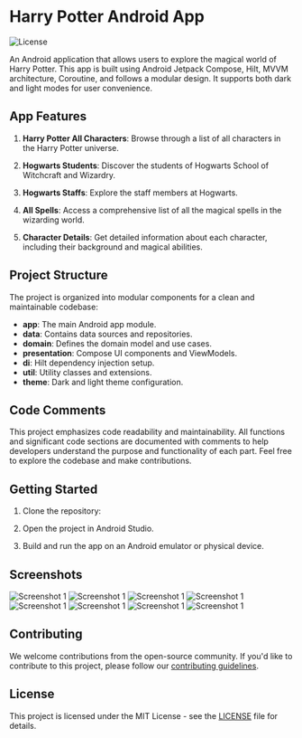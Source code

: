 # Harry Potter Android App

![License](https://img.shields.io/badge/license-MIT-blue.svg)

An Android application that allows users to explore the magical world of Harry Potter. This app is built using Android Jetpack Compose, Hilt, MVVM architecture, Coroutine, and follows a modular design. It supports both dark and light modes for user convenience.

## App Features

1. **Harry Potter All Characters**: Browse through a list of all characters in the Harry Potter universe.

2. **Hogwarts Students**: Discover the students of Hogwarts School of Witchcraft and Wizardry.

3. **Hogwarts Staffs**: Explore the staff members at Hogwarts.

4. **All Spells**: Access a comprehensive list of all the magical spells in the wizarding world.

5. **Character Details**: Get detailed information about each character, including their background and magical abilities.

## Project Structure

The project is organized into modular components for a clean and maintainable codebase:

- **app**: The main Android app module.
- **data**: Contains data sources and repositories.
- **domain**: Defines the domain model and use cases.
- **presentation**: Compose UI components and ViewModels.
- **di**: Hilt dependency injection setup.
- **util**: Utility classes and extensions.
- **theme**: Dark and light theme configuration.

## Code Comments

This project emphasizes code readability and maintainability. All functions and significant code sections are documented with comments to help developers understand the purpose and functionality of each part. Feel free to explore the codebase and make contributions.

## Getting Started

1. Clone the repository:

2. Open the project in Android Studio.

3. Build and run the app on an Android emulator or physical device.

## Screenshots

![Screenshot 1](images/home.png)
![Screenshot 1](images/all-char.png)
![Screenshot 1](images/char-det.png)
![Screenshot 1](images/spell.png)
![Screenshot 1](images/home-dark.png)
![Screenshot 1](images/all-char-dark.png)
![Screenshot 1](images/char-det-dark.png)
![Screenshot 1](images/spell-dark.png)

## Contributing

We welcome contributions from the open-source community. If you'd like to contribute to this project, please follow our [contributing guidelines](CONTRIBUTING.md).

## License

This project is licensed under the MIT License - see the [LICENSE](LICENSE) file for details.


